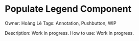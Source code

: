 # Populate Legend Component

Owner: Hoàng Lê
Tags: Annotation, Pushbutton, WIP

Description: Work in progress.
How to use: Work in progress.